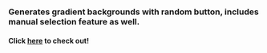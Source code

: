 ### Generates gradient backgrounds with random button, includes manual selection feature as well.

#### Click [here](https://rpaltayev.github.io/background-generator/) to check out! 
